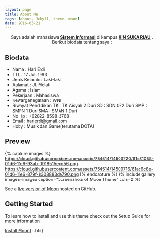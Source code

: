 ```yaml
---
layout: page
title: About Me
tags: [about, Jekyll, theme, moon]
date: 2016-03-21
---
```

    
<center>Saya adalah mahasiswa <a href="sif.uin-suska.ac.id"><b>Sistem Informasi</b></a> di kampus <a href="uin-suska.ac.id"><b>UIN SUKA RIAU</b></a> . Berikut biodata tentang saya :</center>

## Biodata
* Nama              : Hari Erdi
* TTL               : 17 Juli 1993 
* Jenis Kelamin     : Laki-laki
* Aalamat           : Jl. Melati
* Agama             : Islam
* Pekerjaan         : Mahasiswa
* Kewarganegaraan   : WNI
* Riwayat Pendidikan
            TK      : TK Aisyah 2 Duri
            SD      : SDN 022 Duri
            SMP     : SMPN 1 Duri
            SMA     : SMAN 1 Duri
* No Hp             : +62822-8598-2768
* Email             : harierdi@gmail.com
* Hoby              : Musik dan Game(terutama DOTA)

## Preview

{% capture images %}
    https://cloud.githubusercontent.com/assets/754514/14509720/61c61058-01d6-11e6-93ab-0918515ecd56.png
    https://cloud.githubusercontent.com/assets/754514/14509716/61ac6c8e-01d6-11e6-879f-8308883de790.png
{% endcapture %}
{% include gallery images=images caption="Screenshots of Moon Theme" cols=2 %}

See a [live version of Moon](http://taylantatli.github.io/Moon) hosted on GitHub.

## Getting Started

To learn how to install and use this theme check out the [Setup Guide](http://taylantatli.me/Moon/moon-theme/) for more information.
      
[Install Moon](https://github.com/TaylanTatli/Moon){: .btn}
